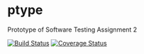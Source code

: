 # ptype
Prototype of Software Testing Assignment 2

[![Build Status](https://app.travis-ci.com/xenioushk/ptype.svg?branch=main)](https://app.travis-ci.com/xenioushk/ptype)
[![Coverage Status](https://coveralls.io/repos/github/xenioushk/ptype/badge.svg?branch=main)](https://coveralls.io/github/xenioushk/ptype?branch=main)
